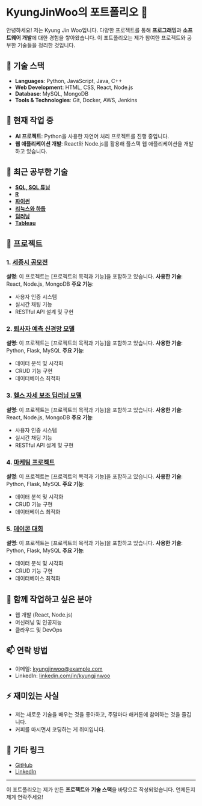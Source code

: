 # KyungJinWoo의 포트폴리오 👋

안녕하세요! 저는 Kyung Jin Woo입니다. 다양한 프로젝트를 통해 **프로그래밍**과 **소프트웨어 개발**에 대한 경험을 쌓아왔습니다. 이 포트폴리오는 제가 참여한 프로젝트와 공부한 기술들을 정리한 것입니다.

## 📌 기술 스택

- **Languages**: Python, JavaScript, Java, C++
- **Web Development**: HTML, CSS, React, Node.js
- **Database**: MySQL, MongoDB
- **Tools & Technologies**: Git, Docker, AWS, Jenkins

## 🔭 현재 작업 중

- **AI 프로젝트**: Python을 사용한 자연어 처리 프로젝트를 진행 중입니다.
- **웹 애플리케이션 개발**: React와 Node.js를 활용해 풀스택 웹 애플리케이션을 개발하고 있습니다.


## 🌱 최근 공부한 기술

- [**SQL, SQL 튜닝**](https://www.notion.so/SQL-14b89c8bb0e380a69115d96a64e21fe2)
- [**R**](https://www.notion.so/R-139b151ddc8c49eba54c74ff4ad71947)
- [**파이썬**](https://www.notion.so/a0d42fcee4dc4e5392dd9a7f71cc4782)
- [**리눅스와 하둡**](https://www.notion.so/513334f539d24577ad4f453af7ebfaf6)
- [**딥러닝**](https://www.notion.so/11189c8bb0e380cdaca7cfe8ff044daf)
- [**Tableau**](https://www.notion.so/Tableau-13189c8bb0e380f2b849cc6e058349df)



## 📝 프로젝트

### 1. [세종시 공모전](링크)
**설명**: 이 프로젝트는 [프로젝트의 목적과 기능]을 포함하고 있습니다.
**사용한 기술**: React, Node.js, MongoDB
**주요 기능**:
- 사용자 인증 시스템
- 실시간 채팅 기능
- RESTful API 설계 및 구현

### 2. [퇴사자 예측 신경망 모델](링크)
**설명**: 이 프로젝트는 [프로젝트의 목적과 기능]을 포함하고 있습니다.
**사용한 기술**: Python, Flask, MySQL
**주요 기능**:
- 데이터 분석 및 시각화
- CRUD 기능 구현
- 데이터베이스 최적화

### 3. [헬스 자세 보조 딥러닝 모델](링크)
**설명**: 이 프로젝트는 [프로젝트의 목적과 기능]을 포함하고 있습니다.
**사용한 기술**: React, Node.js, MongoDB
**주요 기능**:
- 사용자 인증 시스템
- 실시간 채팅 기능
- RESTful API 설계 및 구현

### 4. [마케팅 프로젝트](링크)
**설명**: 이 프로젝트는 [프로젝트의 목적과 기능]을 포함하고 있습니다.
**사용한 기술**: Python, Flask, MySQL
**주요 기능**:
- 데이터 분석 및 시각화
- CRUD 기능 구현
- 데이터베이스 최적화

### 5. [데이콘 대회](링크)
**설명**: 이 프로젝트는 [프로젝트의 목적과 기능]을 포함하고 있습니다.
**사용한 기술**: Python, Flask, MySQL
**주요 기능**:
- 데이터 분석 및 시각화
- CRUD 기능 구현
- 데이터베이스 최적화

## 👯 함께 작업하고 싶은 분야

- 웹 개발 (React, Node.js)
- 머신러닝 및 인공지능
- 클라우드 및 DevOps

## 📫 연락 방법

- 이메일: kyungjinwoo@example.com
- LinkedIn: [linkedin.com/in/kyungjinwoo](링크)

## ⚡ 재미있는 사실

- 저는 새로운 기술을 배우는 것을 좋아하고, 주말마다 해커톤에 참여하는 것을 즐깁니다.
- 커피를 마시면서 코딩하는 게 취미입니다.

## 🔗 기타 링크

- [GitHub](https://github.com/KyungJinWoo)
- [LinkedIn](https://www.linkedin.com/in/kyungjinwoo)

---

이 포트폴리오는 제가 만든 **프로젝트**와 **기술 스택**을 바탕으로 작성되었습니다. 언제든지 제게 연락주세요!

